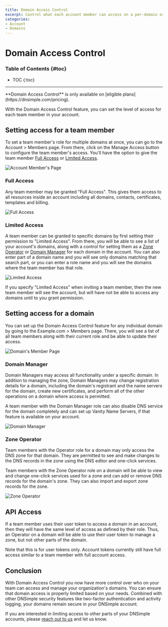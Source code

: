 ```yaml
---
title: Domain Access Control
excerpt: Control what each account member can access on a per-domain or per-zone basis.
categories:
- Account
- Domains
---
```


# Domain Access Control

### Table of Contents {#toc}

* TOC
{:toc}

---

<info>
**Domain Access Control** is only available on [eligible plans](https://dnsimple.com/pricing).
</info>

With the Domain Access Control feature, you can set the level of access for each team member in your account.

## Setting access for a team member

To set a team member's role for multiple domains at once, you can go to the Account > Members page. From there, click on the Manage Access button to configure the team member's access. You'll have the option to give the team member [Full Access](#full-access) or [Limited Access](#limited-access). 

![Account Member's Page](/files/domain-access-control-members-page.png)

### Full Access

Any team member may be granted "Full Access". This gives them access to all resources inside an account including all domains, contacts, certificates, templates and billing.

![Full Access](/files/domain-access-control-full-access.png)

### Limited Access

A team member can be granted to specific domains by first setting their permission to "Limited Access". From there, you will be able to see a list of your account's domains, along with a control for setting them as a [Zone Operator](#zone-operator) or [Domain Manager](#domain-manager) for each domain in the account. You can also enter part of a domain name and you will see only domains matching that search part, or you can enter a role name and you will see the domains where the team member has that role.

![Limited Access](/files/domain-access-control-limited-access.png)

<info>
If you specify "Limited Access" when inviting a team member, then the new team member will see the account, but will have not be able to access any domains until to you grant permission.
</info>

## Setting access for a domain

You can set up the Domain Access Control feature for any individual domain by going to the Example.com > Members page. There, you will see a list of all team members along with their current role and be able to update their access.

![Domain's Member Page](/files/domain-access-control-domain-page.png)

### Domain Manager

Domain Managers may access all functionality under a specific domain. In addition to managing the zone, Domain Managers may change registration details for a domain, including the domain's registrant and the name servers for the domain, create new certificates, and perform all of the other operations on a domain where access is permitted.

A team member with the Domain Manager role can also disable DNS service for the domain completely and can set up Vanity Name Servers, if that feature is available on your account.

![Domain Manager](/files/domain-access-control-domain-manager.png)

### Zone Operator

Team members with the Operator role for a domain may only access the DNS zone for that domain. They are permitted to see and make changes to the DNS records in the zone using the DNS editor and one-click services.

Team members with the Zone Operator role on a domain will be able to view and change one-click services used for a zone and can add or remove DNS records for the domain's zone. They can also import and export zone records for the zone.

![Zone Operator](/files/domain-access-control-zone-operator.png)

## API Access

If a team member uses their user token to access a domain in an account, then they will have the same level of access as defined by their role. Thus, an Operator on a domain will be able to use their user token to manage a zone, but not other parts of the domain.

Note that this is for user tokens only. Account tokens currently still have full access similar to a team member with full account access.

## Conclusion

With Domain Access Control you now have more control over who on your team can access and manage your organization's domains. You can ensure that domain access is properly limited based on your needs. Combined with other DNSimple security features like two-factor authentication and activity logging, your domains remain secure in your DNSimple account.

If you are interested in limiting access to other parts of your DNSimple accounts, please [reach out to us](https://dnsimple.com/contact) and let us know.
